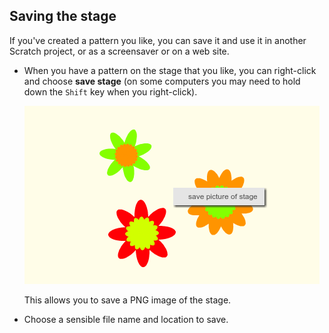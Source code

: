 ## Saving the stage

If you've created a pattern you like, you can save it and use it in another Scratch project, or as a screensaver or on a web site. 

+ When you have a pattern on the stage that you like, you can right-click and choose **save stage** (on some computers you may need to hold down the `Shift` key when you right-click). 

	![screenshot](images/flower-save-stage.png)	
	
	This allows you to save a PNG image of the stage. 
	
+ Choose a sensible file name and location to save.
	
	
